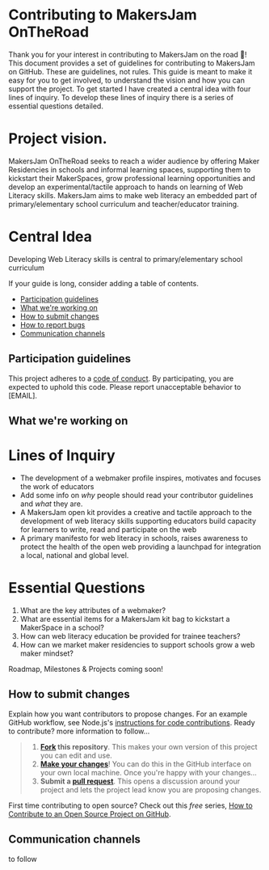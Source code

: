 # Contributing to MakersJam OnTheRoad

Thank you for your interest in contributing to MakersJam on the road :tada:! 
This document provides a set of guidelines for contributing to MakersJam on GitHub. These are guidelines, not rules. This guide is meant to make it easy for you to get involved, to understand the vision and how you can support the project.
To get started I have created a central idea with four lines of inquiry. To develop these lines of inquiry there is a series of essential questions detailed.
# Project vision.
MakersJam OnTheRoad seeks to reach a wider audience by offering Maker Residencies in schools and informal learning spaces, supporting them to kickstart their MakerSpaces, grow professional learning opportunities and develop an experimental/tactile approach to hands on learning of Web Literacy skills.
MakersJam aims to make web literacy an embedded part of primary/elementary school curriculum and teacher/educator training.
# Central Idea
Developing Web Literacy skills is central to primary/elementary school curriculum

If your guide is long, consider adding a table of contents.

* [Participation guidelines](#participation-guidelines)
* [What we're working on](#what-were-working-on)
* [How to submit changes](#how-to-submit-changes)
* [How to report bugs](#how-to-report-bugs)
* [Communication channels](#communication-channels)

## Participation guidelines

This project adheres to a [code of conduct](CODE_OF_CONDUCT.md). By participating, you are expected to uphold this code. Please report unacceptable behavior to [EMAIL].

## What we're working on

# Lines of Inquiry
* The development of a webmaker profile inspires, motivates and focuses the work of educators
* Add some info on *why* people should read your contributor guidelines and *what* they are.
* A MakersJam open kit provides a creative and tactile approach to the development of web literacy skills supporting educators build capacity for learners to write, read and participate on the web
* A primary manifesto for web literacy in schools, raises awareness to protect the health of the open web providing a launchpad for integration a local, national and global level.

# Essential Questions
1. What are the key attributes of a webmaker?
2. What are essential items for a MakersJam kit bag to kickstart a MakerSpace in a school?
3. How can web literacy education be provided for trainee teachers?
4. How can we market maker residencies to support schools grow a web maker mindset?

Roadmap, Milestones & Projects coming soon!

## How to submit changes

Explain how you want contributors to propose changes. For an example GitHub workflow, see Node.js's [instructions for code contributions](https://github.com/nodejs/node/blob/master/CONTRIBUTING.md#code-contributions).
Ready to contribute? more information to follow...
 
> 1. **[Fork](https://help.github.com/articles/fork-a-repo/) this repository**. This makes your own version of this project you can edit and use.
> 2. **[Make your changes](https://guides.github.com/activities/forking/#making-changes)**! You can do this in the GitHub interface on your own local machine. Once you're happy with your changes...
> 3. **Submit a [pull request](https://help.github.com/articles/proposing-changes-to-a-project-with-pull-requests/)**. This opens a discussion around your project and lets the project lead know you are proposing changes.

First time contributing to open source? Check out this *free* series, [How to Contribute to an Open Source Project on GitHub](https://egghead.io/series/how-to-contribute-to-an-open-source-project-on-github).


## Communication channels

to follow


